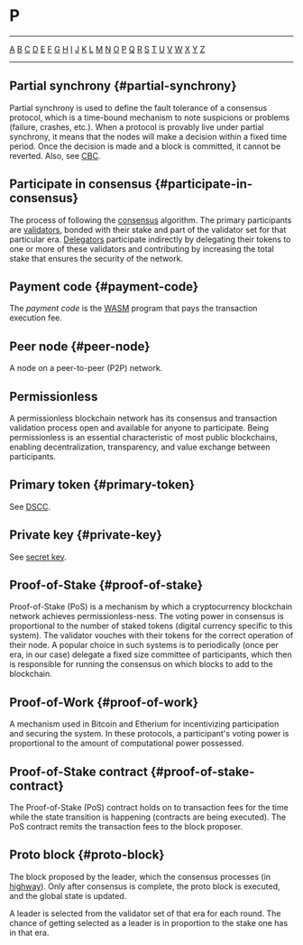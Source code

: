 # P

---

[A](A.md) [B](B.md) [C](C.md) [D](D.md) [E](E.md) [F](F.md) [G](G.md) [H](H.md) [I](I.md) [J](J.md) [K](K.md) [L](L.md) [M](M.md) [N](N.md) [O](O.md) [P](P.md) [Q](Q.md) [R](R.md) [S](S.md) [T](T.md) [U](U.md) [V](V.md) [W](W.md) [X](X.md) [Y](Y.md) [Z](Z.md)

---

## Partial synchrony {#partial-synchrony}

Partial synchrony is used to define the fault tolerance of a consensus protocol, which is a time-bound mechanism to note suspicions or problems (failure, crashes, etc.). When a protocol is provably live under partial synchrony, it means that the nodes will make a decision within a fixed time period. Once the decision is made and a block is committed, it cannot be reverted. Also, see [CBC](C.md#cbc).

## Participate in consensus {#participate-in-consensus}

The process of following the [consensus](C.md#consensus) algorithm. The primary participants are [validators](V.md#validator), bonded with their stake and part of the validator set for that particular era. [Delegators](D.md#delegator) participate indirectly by delegating their tokens to one or more of these validators and contributing by increasing the total stake that ensures the security of the network.

## Payment code {#payment-code}

The _payment code_ is the [WASM](W.md#webassembly) program that pays the transaction execution fee.

## Peer node {#peer-node}

A node on a peer-to-peer (P2P) network.

## Permissionless

A permissionless blockchain network has its consensus and transaction validation process open and available for anyone to participate. Being permissionless is an essential characteristic of most public blockchains, enabling decentralization, transparency, and value exchange between participants.

## Primary token {#primary-token}

See [DSCC](C.md#dscc).

## Private key {#private-key}

See [secret key](S.md#secret-key).

## Proof-of-Stake {#proof-of-stake}

Proof-of-Stake (PoS) is a mechanism by which a cryptocurrency blockchain network achieves permissionless-ness. The voting power in consensus is proportional to the number of staked tokens (digital currency specific to this system). The validator vouches with their tokens for the correct operation of their node. A popular choice in such systems is to periodically (once per era, in our case) delegate a fixed size committee of participants, which then is responsible for running the consensus on which blocks to add to the blockchain.

## Proof-of-Work {#proof-of-work}

A mechanism used in Bitcoin and Etherium for incentivizing participation and securing the system. In these protocols, a participant's voting power is proportional to the amount of computational power possessed.

## Proof-of-Stake contract {#proof-of-stake-contract}

The Proof-of-Stake (PoS) contract holds on to transaction fees for the time while the state transition is happening (contracts are being executed). The PoS contract remits the transaction fees to the block proposer.

## Proto block {#proto-block}

The block proposed by the leader, which the consensus processes (in [highway](H.md#highway)). Only after consensus is complete, the proto block is executed, and the global state is updated.

A leader is selected from the validator set of that era for each round. The chance of getting selected as a leader is in proportion to the stake one has in that era.
